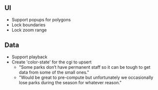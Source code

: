 ## UI
* Support popups for polygons
* Lock boundaries
* Lock zoom range

## Data
* Support playback
* Create 'color-state' for the cgi to upsert
  * "Some parks don’t have permanent staff so it can be tough to get data from some of the small ones."
  * "Would be great to pre-compute but unfortunately we occasionally lose parks during the season for whatever reason."
